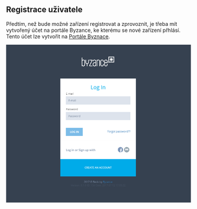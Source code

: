 ## Registrace uživatele

Předtím, než bude možné zařízení registrovat a zprovoznit, je třeba mít vytvořený účet na portále Byzance, ke kterému se nové zařízení přhlásí. Tento účet lze vytvořit na [Portále Byznace](http://byzance.cz).

![](/images/zaciname/login.PNG)